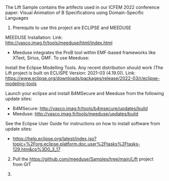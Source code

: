 The Lift Sample contains the artifects used in our ICFEM 2022 conference paper: Visual Animation of B Specifications using Domain-Specific Languages

1. Prerequits to use this project are ECLIPSE and MEEDUSE

MEEDUSE Installation: Link: http://vasco.imag.fr/tools/meeduse/html/index.html

- Meeduse integrates the ProB tool within EMF-based frameworks like XText, Sirius, GMF. To use Meeduse:

Install the Eclipse Modelling Tools. Any recent distribution should work (The Lift project is built on ECLISPE Version: 2021-03 (4.19.0)). Link: https://www.eclipse.org/downloads/packages/release/2022-03/r/eclipse-modeling-tools


Launch your eclipse and install B4MSecure and Meeduse from the following update sites:
- B4MSecure: http://vasco.imag.fr/tools/b4msecure/updates/build
- Meeduse: http://vasco.imag.fr/tools/meeduse/updates/build

See the Eclipse User Guide for instructions on how to install software from update sites:
- https://help.eclipse.org/latest/index.jsp?topic=%2Forg.eclipse.platform.doc.user%2Ftasks%2Ftasks-129.htm&cp%3D0_3_17

2. Pull the https://github.com/meeduse/Samples/tree/main/Lift project from GIT

3. 